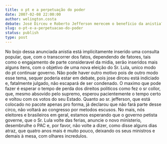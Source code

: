 ```yaml
---
title: o pt e a perpetuação do poder
date: 2007-02-08 22:00:00
author: welington.costa
debate: José Dirceu e Roberto Jefferson merecem o benefício da anistia?
slug: o-pt-e-a-perpetuacao-do-poder
status: publish 
type: post
---
```


No bojo dessa anunciada anistia está implicitamente inserido uma consulta popular, que, com o transcorrer dos fatos, dependendo de fatores, tais como o engajamento de parte consideravel da midia, serão inseridos mais alguns itens, com o objetivo de uma nova eleição do Sr. Lula, unico modo do pt continuar governo. Não pode haver outro motivo pois de outro modo esse tema, sequer poderia estar em debate, pois jose dirceu está indiciado e, fatalmente julgado, não escapará de ser condenado. O maximo que pode fazer é esperar o tempo de perda dos direitos politicos como fez o sr collor, que, mesmo absovido pelo supremo, esperou pacientemente o tempo certo e voltou com os votos do seu Estado. Quanto ao sr. jefferson, que está colocado no pacote apenas pro forma, já declarou que não fará parte desse circo, não voltará ao congresso por metodos escusos. No mais, nós eleitores e brasileiros em geral, estamos esperando que o governo petista governe, que o Sr. Lula volte das ferias, anuncie o novo ministerio, desembrulhe o PAC e, por favor, não volte a dizer, como disse alguns dias atraz, que quatro anos mais é muito pouco, deixando os seus ministros e demais à mesa, com olhares incredulos.

